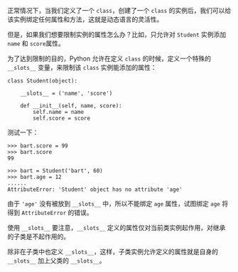 正常情况下，当我们定义了一个 ``class``，创建了一个 ``class`` 的实例后，我们可以给该实例绑定任何属性和方法，这就是动态语言的灵活性。

但是，如果我们想要限制实例的属性怎么办？比如，只允许对 ``Student`` 实例添加 ``name`` 和 ``score``属性。

为了达到限制的目的，Python 允许在定义 ``class`` 的时候，定义一个特殊的 ``__slots__`` 变量，来限制该 ``class`` 实例能添加的属性：
```
class Student(object):

    __slots__ = ('name', 'score')
     
    def __init__(self, name, score):
        self.name = name
        self.score = score
```

测试一下：
```
>>> bart.score = 99
>>> bart.score
99

>>> bart = Student('bart', 60)
>>> bart.age = 12
......
AttributeError: 'Student' object has no attribute 'age'
```

由于 ``'age'`` 没有被放到 ``__slots__`` 中，所以不能绑定 ``age`` 属性，试图绑定 ``age`` 将得到 ``AttributeError`` 的错误。

使用 ``__slots__`` 要注意，``__slots__`` 定义的属性仅对当前类实例起作用，对继承的子类是不起作用的。

除非在子类中也定义 ``__slots__``，这样，子类实例允许定义的属性就是自身的 ``__slots__`` 加上父类的 ``__slots__``。

